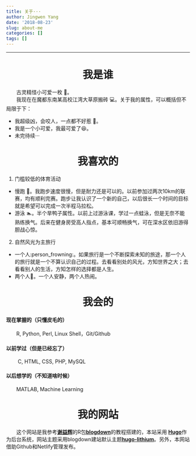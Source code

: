 ```yaml
---
title: 关于···
author: Jingwen Yang
date: '2018-08-23'
slug: about-me
categories: []
tags: []
---
```

-----
# <center>我是谁</center >
&emsp;&emsp;古灵精怪小可爱一枚 :cherry_blossom:。</br>
&emsp;&emsp;我现在在魔都东南某高校江湾大草原搬砖 :computer:。关于我的属性，可以概括但不局限于下：

- 我超级凶，会咬人，一点都不好惹 :imp:。</br>
- 我是一个小可爱，我最可爱了:laughing:。</br>
- 未完待续···</br>

# <center>我喜欢的</center >
1. 门槛较低的体育活动
  - 慢跑 :runner:。我跑步速度很慢，但是耐力还是可以的。以前参加过两次10km的联赛，均有顺利完赛。跑步让我认识了一个新的自己，以后很长一个时间的目标就是希望可以完成一次半程马拉松。</br>
  - 游泳 :swimmer:。半个旱鸭子属性。以前上过游泳课，学过一点蛙泳，但是无奈不能熟练换气。后来在健身房受高人指点，基本可顺畅换气，可在深水区依旧游得胆战心惊。</br>
2. 自然风光为主旅行
 - 一个人:person_frowning:。如果旅行是一个不断探索未知的旅途，那一个人的旅行就是一个不算认识自己的过程。去看看别处的风光，方知世界之大；去看看别人的生活，方知怎样的选择都是人生。
 - 两个人:two_women_holding_hands:。一个人安静，两个人热闹。


# <center>我会的</center >
#### 现在掌握的（只懂皮毛的）
&emsp;&emsp;R, Python, Perl, Linux Shell，Git/Github
#### 以前学过（但是已经忘了）
&emsp;&emsp; C, HTML, CSS, PHP, MySQL
#### 以后想学的（不知道啥时候）
&emsp;&emsp;MATLAB, Machine Learning

# <center>我的网站</center >
&emsp;&emsp;这个网站是我参考[**谢益辉**](https://github.com/yihui/hugo-lithium)的R包[**blogdown**](https://github.com/rstudio/blogdown)的教程搭建的，本站采用 [**Hugo**](https://gohugo.io)作为后台系统，网站主题采用blogdown建站默认主题[**hugo-lithium**](https://github.com/jrutheiser/hugo-lithium-theme)。另外，本网站借助Github和Netlify管理发布。